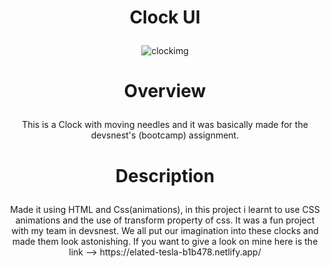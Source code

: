 # <p align="center">Clock UI</p>
<div align="center"><img src="https://i.ibb.co/V2yBkTP/clockimg.png" alt="clockimg" border="0" align="center"></div>

# <p align="center">Overview</p>
<p align="center">This is a Clock with moving needles and it was basically made for the devsnest's (bootcamp) assignment.</p>

# <p align="center">Description</p>
<p align="center">Made it using HTML and Css(animations), in this project i learnt to use CSS animations and the use of transform property of css. It was a fun project with my team in devsnest. We all put our imagination into these clocks and made them look astonishing. If you want to give a look on mine here is the link --> https://elated-tesla-b1b478.netlify.app/</p>

